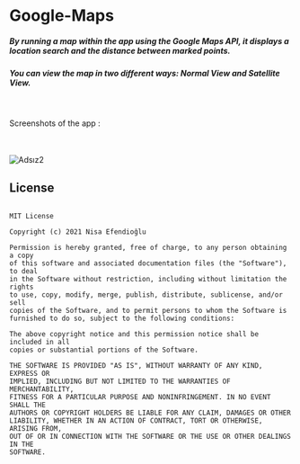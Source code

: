 # Google-Maps

##### By running a map within the app using the Google Maps API, it displays a location search and the distance between marked points.
##### You can view the map in two different ways: Normal View and Satellite View.
<br>

Screenshots of the app :
<br><br><br>

![Adsız2](https://user-images.githubusercontent.com/48391281/131017318-06261cab-6301-4846-bb18-af121d6fbcde.png)


## License
```

MIT License

Copyright (c) 2021 Nisa Efendioğlu

Permission is hereby granted, free of charge, to any person obtaining a copy
of this software and associated documentation files (the "Software"), to deal
in the Software without restriction, including without limitation the rights
to use, copy, modify, merge, publish, distribute, sublicense, and/or sell
copies of the Software, and to permit persons to whom the Software is
furnished to do so, subject to the following conditions:

The above copyright notice and this permission notice shall be included in all
copies or substantial portions of the Software.

THE SOFTWARE IS PROVIDED "AS IS", WITHOUT WARRANTY OF ANY KIND, EXPRESS OR
IMPLIED, INCLUDING BUT NOT LIMITED TO THE WARRANTIES OF MERCHANTABILITY,
FITNESS FOR A PARTICULAR PURPOSE AND NONINFRINGEMENT. IN NO EVENT SHALL THE
AUTHORS OR COPYRIGHT HOLDERS BE LIABLE FOR ANY CLAIM, DAMAGES OR OTHER
LIABILITY, WHETHER IN AN ACTION OF CONTRACT, TORT OR OTHERWISE, ARISING FROM,
OUT OF OR IN CONNECTION WITH THE SOFTWARE OR THE USE OR OTHER DEALINGS IN THE
SOFTWARE.

